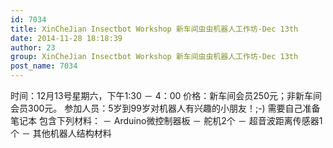 ```yaml
---
id: 7034
title: XinCheJian Insectbot Workshop 新车间虫虫机器人工作坊-Dec 13th
date: 2014-11-28 18:18:39
author: 23
group: XinCheJian Insectbot Workshop 新车间虫虫机器人工作坊-Dec 13th
post_name: 7034
---
```


时间：12月13号星期六，下午1:30 － 4：00
价格：新车间会员250元；非新车间会员300元。
参加人员：5岁到99岁对机器人有兴趣的小朋友！;-) 
需要自己准备笔记本
包含下列材料：
－ Arduino微控制器板
－ 舵机2个
－ 超音波距离传感器1个
－ 其他机器人结构材料
